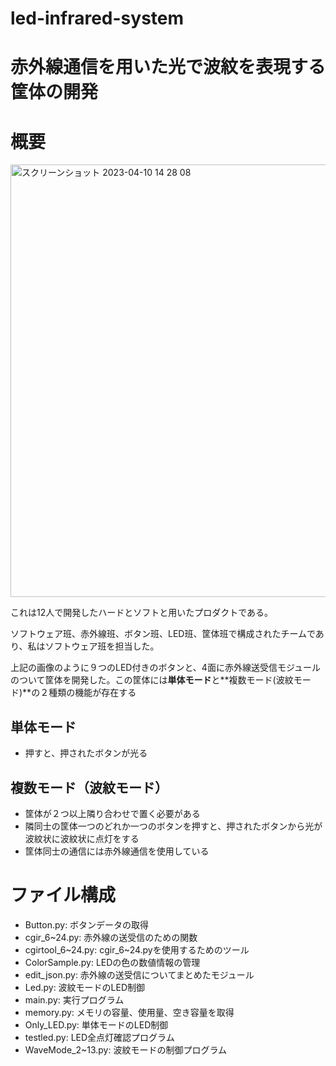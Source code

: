 # led-infrared-system

# 赤外線通信を用いた光で波紋を表現する筐体の開発

# 概要

<img width="692" alt="スクリーンショット 2023-04-10 14 28 08" src="https://user-images.githubusercontent.com/111552098/230832573-b50c7a5f-61ee-4070-a99c-307af475c163.png">

これは12人で開発したハードとソフトと用いたプロダクトである。

ソフトウェア班、赤外線班、ボタン班、LED班、筐体班で構成されたチームであり、私はソフトウェア班を担当した。

上記の画像のように９つのLED付きのボタンと、4面に赤外線送受信モジュールのついて筐体を開発した。この筐体には**単体モード**と**複数モード(波紋モード)**の２種類の機能が存在する

## 単体モード
- 押すと、押されたボタンが光る

## 複数モード（波紋モード）
- 筐体が２つ以上隣り合わせで置く必要がある
- 隣同士の筐体一つのどれか一つのボタンを押すと、押されたボタンから光が波紋状に波紋状に点灯をする
- 筐体同士の通信には赤外線通信を使用している

# ファイル構成

- Button.py: ボタンデータの取得
- cgir_6~24.py: 赤外線の送受信のための関数
- cgirtool_6~24.py: cgir_6~24.pyを使用するためのツール
- ColorSample.py: LEDの色の数値情報の管理
- edit_json.py: 赤外線の送受信についてまとめたモジュール
- Led.py: 波紋モードのLED制御
- main.py: 実行プログラム
- memory.py: メモリの容量、使用量、空き容量を取得
- Only_LED.py: 単体モードのLED制御
- testled.py: LED全点灯確認プログラム
- WaveMode_2~13.py: 波紋モードの制御プログラム
